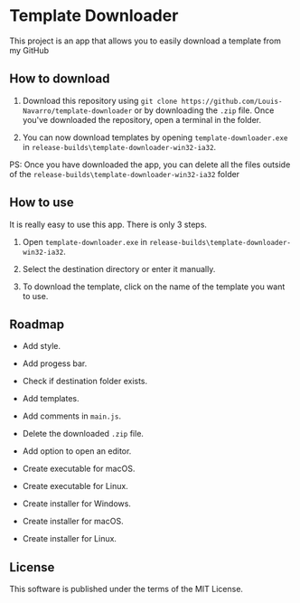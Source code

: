 # Template Downloader

This project is an app that allows you to easily download a template from my GitHub

## How to download

1. Download this repository using `git clone https://github.com/Louis-Navarro/template-downloader` or by downloading the `.zip` file. Once you've downloaded the repository, open a terminal in the folder.

2. You can now download templates by opening `template-downloader.exe` in `release-builds\template-downloader-win32-ia32`.

PS: Once you have downloaded the app, you can delete all the files outside of the `release-builds\template-downloader-win32-ia32` folder

## How to use

It is really easy to use this app. There is only 3 steps.

1. Open `template-downloader.exe` in `release-builds\template-downloader-win32-ia32`.

2. Select the destination directory or enter it manually.

3. To download the template, click on the name of the template you want to use.

## Roadmap

* Add style.
* Add progess bar.
* Check if destination folder exists.
* Add templates.
* Add comments in `main.js`.
* Delete the downloaded `.zip` file.
* Add option to open an editor.

* Create executable for macOS.
* Create executable for Linux.

* Create installer for Windows.
* Create installer for macOS.
* Create installer for Linux.

## License

This software is published under the terms of the MIT License.
